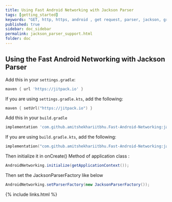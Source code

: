 ```yaml
---
title: Using Fast Android Networking with Jackson Parser
tags: [getting_started]
keywords: "GET, http, https, android , get request, parser, jackson, gradle"
published: true
sidebar: doc_sidebar
permalink: jackson_parser_support.html
folder: doc
--- 
```


## Using the Fast Android Networking with Jackson Parser

Add this in your `settings.gradle`:
```groovy
maven { url 'https://jitpack.io' }
```

If you are using `settings.gradle.kts`, add the following:
```kotlin
maven { setUrl("https://jitpack.io") }
```

Add this in your `build.gradle`
```groovy
implementation 'com.github.amitshekhariitbhu.Fast-Android-Networking:jackson-android-networking:1.0.4'
```

If you are using `build.gradle.kts`, add the following:
```kotlin
implementation("com.github.amitshekhariitbhu.Fast-Android-Networking:jackson-android-networking:1.0.4")
```

Then initialize it in onCreate() Method of application class :

```java
AndroidNetworking.initialize(getApplicationContext());
```

Then set the JacksonParserFactory like below

```java
AndroidNetworking.setParserFactory(new JacksonParserFactory());
```


{% include links.html %}
